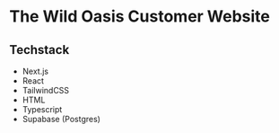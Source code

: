 # The Wild Oasis Customer Website

## Techstack

- Next.js
- React
- TailwindCSS
- HTML
- Typescript
- Supabase (Postgres)
